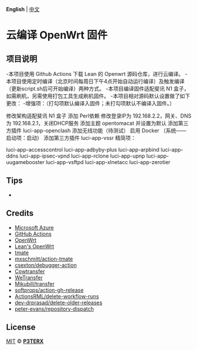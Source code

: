 **English** | [中文](https://p3terx.com/archives/build-openwrt-with-github-actions.html)

# 云编译 OpenWrt 固件

## 项目说明

-本项目使用 Github Actions 下载 Lean 的 Openwrt 源码仓库，进行云编译。
-本项目使用定时编译（北京时间每周日下午4点开始自动运行编译）及触发编译（更新script.sh后可开始编译）两种方式。
-本项目编译固件适配斐讯 N1 盒子，如需刷机，另需使用打包工具生成刷机固件。
-本项目相对源码默认设置做了如下更改：
-增强项：（打勾项默认编译入固件；未打勾项默认不编译入固件。）

 修改架构适配斐讯 N1 盒子
 添加 Perl依赖
 修改登录IP为 192.168.2.2，网关、DNS为 192.168.2.1，关闭DHCP服务
 添加主题 opentomacat 并设置为默认
 添加第三方插件 luci-app-openclash
 添加无线功能（待测试）
 启用 Docker （系统——启动项：启动）
 添加第三方插件 luci-app-vssr
精简项：

 luci-app-accesscontrol
 luci-app-adbyby-plus
 luci-app-arpbind
 luci-app-ddns
 luci-app-ipsec-vpnd
 luci-app-rclone
 luci-app-upnp
 luci-app-uugamebooster
 luci-app-vsftpd
 luci-app-xlnetacc
 luci-app-zerotier



## Tips

- 

## Credits

- [Microsoft Azure](https://azure.microsoft.com)
- [GitHub Actions](https://github.com/features/actions)
- [OpenWrt](https://github.com/openwrt/openwrt)
- [Lean's OpenWrt](https://github.com/coolsnowwolf/lede)
- [tmate](https://github.com/tmate-io/tmate)
- [mxschmitt/action-tmate](https://github.com/mxschmitt/action-tmate)
- [csexton/debugger-action](https://github.com/csexton/debugger-action)
- [Cowtransfer](https://cowtransfer.com)
- [WeTransfer](https://wetransfer.com/)
- [Mikubill/transfer](https://github.com/Mikubill/transfer)
- [softprops/action-gh-release](https://github.com/softprops/action-gh-release)
- [ActionsRML/delete-workflow-runs](https://github.com/ActionsRML/delete-workflow-runs)
- [dev-drprasad/delete-older-releases](https://github.com/dev-drprasad/delete-older-releases)
- [peter-evans/repository-dispatch](https://github.com/peter-evans/repository-dispatch)

## License

[MIT](https://github.com/P3TERX/Actions-OpenWrt/blob/main/LICENSE) © [**P3TERX**](https://p3terx.com)
